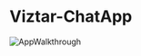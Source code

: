 # Viztar-ChatApp

![AppWalkthrough](https://github.com/viveklalan/Viztar-ChatApp/blob/main/app10001.gif)
